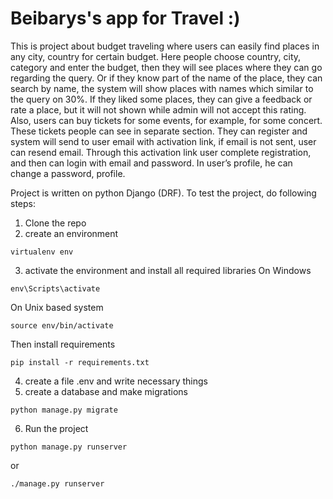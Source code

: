 # Beibarys's app for Travel :)

This is project about budget traveling where users can easily find places in any city, country for certain budget. Here people choose country, city, category and enter the budget, then they will see places where they can go regarding the query. Or if they know part of the name of the place, they can search by name, the system will show places with names which similar to the query on 30%. If they liked some places, they can give a feedback or rate a place, but it will not shown while admin will not accept this rating. Also, users can buy tickets for some events, for example, for some concert. These tickets people can see in separate section. They can register and system will send to user email with activation link, if email is not sent, user can resend email. Through this activation link user complete registration, and then can login with email and password. In user’s profile, he can change a password, profile.

Project is written on python Django (DRF). 
To test the project, do following steps:
1. Clone the repo
2. create an environment
```
virtualenv env
```
3. activate the environment and install all required libraries
On Windows
```
env\Scripts\activate
```
On Unix based system
```
source env/bin/activate
```
Then install requirements
```
pip install -r requirements.txt
```
4. create a file .env and write necessary things
5. create a database and make migrations
```
python manage.py migrate
```
6. Run the project
```
python manage.py runserver
```
or 
```
./manage.py runserver
```
